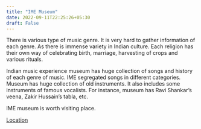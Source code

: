 ```yaml
---
title: "IME Museum"
date: 2022-09-11T22:25:26+05:30
draft: False
---
```


There is various type of music genre. It is very hard to gather information of each genre. As there is immense variety in Indian culture. Each religion has their own way of celebrating birth, marriage, harvesting of crops and various rituals.

Indian music experience museum has huge collection of songs and history of each genre of music. IME segregated songs in different categories. Museum has huge collection of old instruments. It also includes some instruments of famous vocalists. For instance, museum has Ravi Shankar’s veena, Zakir Hussain’s tabla, etc.

IME museum is worth visiting place.

[Location](https://www.google.com/maps/dir/12.8917724,77.5836792/Indian+Music+Experience,+JP+Nagar+7th+Phase,+Bengaluru,+Karnataka+560078/@12.8917776,77.5836577,17z/data=!4m9!4m8!1m0!1m5!1m1!1s0x3bae15476a6a2bc7:0xf8f1d73fe590ec5!2m2!1d77.5836577!2d12.8917776!3e0)